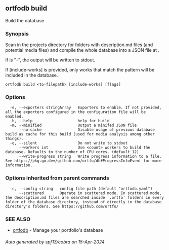 ## ortfodb build

Build the database

### Synopsis

Scan in the projects directory for folders with description.md files (and potential media files) and compile the whole database into a JSON file at <to-filepath>.

If <to-filepath> is "-", the output will be written to stdout.

If [include-works] is provided, only works that match the pattern will be included in the database.


```
ortfodb build <to-filepath> [include-works] [flags]
```

### Options

```
  -e, --exporters stringArray   Exporters to enable. If not provided, all the exporters configured in the configuration file will be enabled.
  -h, --help                    help for build
  -m, --minified                Output a minifed JSON file
      --no-cache                Disable usage of previous database build as cache for this build (used for media analysis among other things).
  -q, --silent                  Do not write to stdout
      --workers int             Use <count> workers to build the database. Defaults to the number of CPU cores. (default 12)
      --write-progress string   Write progress information to a file. See https://pkg.go.dev/github.com/ortfo/db#ProgressInfoEvent for more information.
```

### Options inherited from parent commands

```
  -c, --config string   config file path (default "ortfodb.yaml")
      --scattered       Operate in scattered mode. In scattered mode, the description.md files are searched inside `.ortfo' folders in every folder of the database directory, instead of directly in the database directory's folders. See https://github.com/ortfo/
```

### SEE ALSO

* [ortfodb](ortfodb.md)	 - Manage your portfolio's database

###### Auto generated by spf13/cobra on 15-Apr-2024
